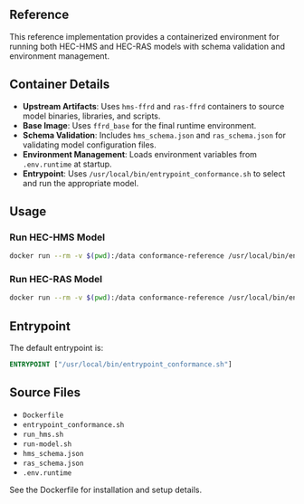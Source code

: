 ## Reference

This reference implementation provides a containerized environment for running both HEC-HMS and HEC-RAS models with schema validation and environment management.

## Container Details

- **Upstream Artifacts**: Uses `hms-ffrd` and `ras-ffrd` containers to source model binaries, libraries, and scripts.
- **Base Image**: Uses `ffrd_base` for the final runtime environment.
- **Schema Validation**: Includes `hms_schema.json` and `ras_schema.json` for validating model configuration files.
- **Environment Management**: Loads environment variables from `.env.runtime` at startup.
- **Entrypoint**: Uses `/usr/local/bin/entrypoint_conformance.sh` to select and run the appropriate model.

## Usage

### Run HEC-HMS Model
```bash
docker run --rm -v $(pwd):/data conformance-reference /usr/local/bin/entrypoint_conformance.sh --model hms --config /data/hms_config.json
```

### Run HEC-RAS Model
```bash
docker run --rm -v $(pwd):/data conformance-reference /usr/local/bin/entrypoint_conformance.sh --model ras --config /data/ras_config.json
```

## Entrypoint
The default entrypoint is:
```dockerfile
ENTRYPOINT ["/usr/local/bin/entrypoint_conformance.sh"]
```

## Source Files
- `Dockerfile`
- `entrypoint_conformance.sh`
- `run_hms.sh`
- `run-model.sh`
- `hms_schema.json`
- `ras_schema.json`
- `.env.runtime`

See the Dockerfile for installation and setup details.